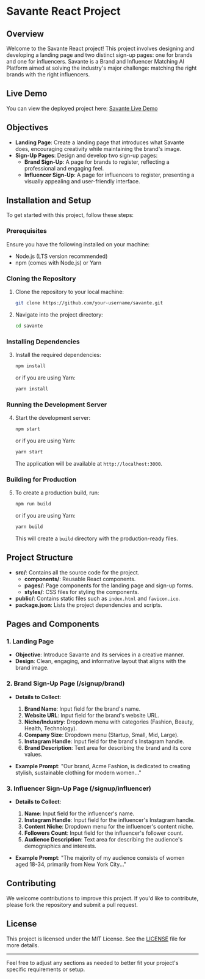 

# Savante React Project

## Overview

Welcome to the Savante React project! This project involves designing and developing a landing page and two distinct sign-up pages: one for brands and one for influencers. Savante is a Brand and Influencer Matching AI Platform aimed at solving the industry's major challenge: matching the right brands with the right influencers.

## Live Demo

You can view the deployed project here: [Savante Live Demo](https://savante.netlify.app/)

## Objectives

- **Landing Page**: Create a landing page that introduces what Savante does, encouraging creativity while maintaining the brand's image.
- **Sign-Up Pages**: Design and develop two sign-up pages:
  - **Brand Sign-Up**: A page for brands to register, reflecting a professional and engaging feel.
  - **Influencer Sign-Up**: A page for influencers to register, presenting a visually appealing and user-friendly interface.

## Installation and Setup

To get started with this project, follow these steps:

### Prerequisites

Ensure you have the following installed on your machine:
- Node.js (LTS version recommended)
- npm (comes with Node.js) or Yarn

### Cloning the Repository

1. Clone the repository to your local machine:

    ```bash
    git clone https://github.com/your-username/savante.git
    ```

2. Navigate into the project directory:

    ```bash
    cd savante
    ```

### Installing Dependencies

3. Install the required dependencies:

    ```bash
    npm install
    ```

   or if you are using Yarn:

    ```bash
    yarn install
    ```

### Running the Development Server

4. Start the development server:

    ```bash
    npm start
    ```

   or if you are using Yarn:

    ```bash
    yarn start
    ```

   The application will be available at `http://localhost:3000`.

### Building for Production

5. To create a production build, run:

    ```bash
    npm run build
    ```

   or if you are using Yarn:

    ```bash
    yarn build
    ```

   This will create a `build` directory with the production-ready files.

## Project Structure

- **src/**: Contains all the source code for the project.
  - **components/**: Reusable React components.
  - **pages/**: Page components for the landing page and sign-up forms.
  - **styles/**: CSS files for styling the components.
- **public/**: Contains static files such as `index.html` and `favicon.ico`.
- **package.json**: Lists the project dependencies and scripts.

## Pages and Components

### 1. Landing Page

- **Objective**: Introduce Savante and its services in a creative manner.
- **Design**: Clean, engaging, and informative layout that aligns with the brand image.

### 2. Brand Sign-Up Page (/signup/brand)

- **Details to Collect**:
  1. **Brand Name**: Input field for the brand's name.
  2. **Website URL**: Input field for the brand's website URL.
  3. **Niche/Industry**: Dropdown menu with categories (Fashion, Beauty, Health, Technology).
  4. **Company Size**: Dropdown menu (Startup, Small, Mid, Large).
  5. **Instagram Handle**: Input field for the brand's Instagram handle.
  6. **Brand Description**: Text area for describing the brand and its core values.

- **Example Prompt**: "Our brand, Acme Fashion, is dedicated to creating stylish, sustainable clothing for modern women..."

### 3. Influencer Sign-Up Page (/signup/influencer)

- **Details to Collect**:
  1. **Name**: Input field for the influencer's name.
  2. **Instagram Handle**: Input field for the influencer's Instagram handle.
  3. **Content Niche**: Dropdown menu for the influencer's content niche.
  4. **Followers Count**: Input field for the influencer's follower count.
  5. **Audience Description**: Text area for describing the audience's demographics and interests.

- **Example Prompt**: "The majority of my audience consists of women aged 18-34, primarily from New York City..."


## Contributing

We welcome contributions to improve this project. If you'd like to contribute, please fork the repository and submit a pull request.

## License

This project is licensed under the MIT License. See the [LICENSE](LICENSE) file for more details.

---

Feel free to adjust any sections as needed to better fit your project's specific requirements or setup.
